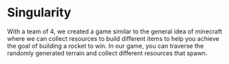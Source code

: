 # Singularity
With a team of 4, we created a game similar to the general idea of minecraft where we can collect resources to build different items to help you achieve the goal of building a rocket to win. In our game, you can traverse the randomly generated terrain and collect different resources that spawn.
